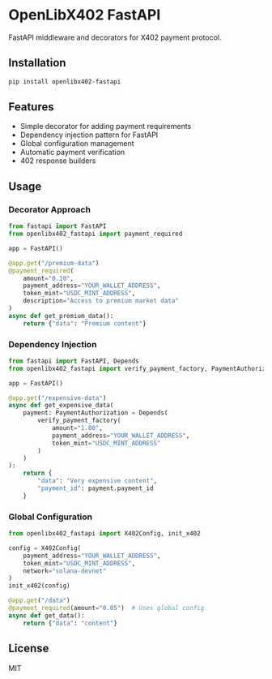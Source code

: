 # OpenLibX402 FastAPI

FastAPI middleware and decorators for X402 payment protocol.

## Installation

```bash
pip install openlibx402-fastapi
```

## Features

- Simple decorator for adding payment requirements
- Dependency injection pattern for FastAPI
- Global configuration management
- Automatic payment verification
- 402 response builders

## Usage

### Decorator Approach

```python
from fastapi import FastAPI
from openlibx402_fastapi import payment_required

app = FastAPI()

@app.get("/premium-data")
@payment_required(
    amount="0.10",
    payment_address="YOUR_WALLET_ADDRESS",
    token_mint="USDC_MINT_ADDRESS",
    description="Access to premium market data"
)
async def get_premium_data():
    return {"data": "Premium content"}
```

### Dependency Injection

```python
from fastapi import FastAPI, Depends
from openlibx402_fastapi import verify_payment_factory, PaymentAuthorization

app = FastAPI()

@app.get("/expensive-data")
async def get_expensive_data(
    payment: PaymentAuthorization = Depends(
        verify_payment_factory(
            amount="1.00",
            payment_address="YOUR_WALLET_ADDRESS",
            token_mint="USDC_MINT_ADDRESS"
        )
    )
):
    return {
        "data": "Very expensive content",
        "payment_id": payment.payment_id
    }
```

### Global Configuration

```python
from openlibx402_fastapi import X402Config, init_x402

config = X402Config(
    payment_address="YOUR_WALLET_ADDRESS",
    token_mint="USDC_MINT_ADDRESS",
    network="solana-devnet"
)
init_x402(config)

@app.get("/data")
@payment_required(amount="0.05")  # Uses global config
async def get_data():
    return {"data": "content"}
```

## License

MIT
